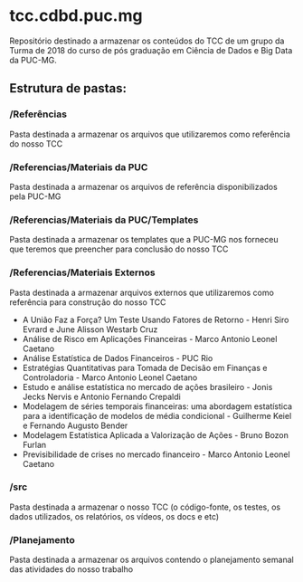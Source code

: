 # tcc.cdbd.puc.mg

Repositório destinado a armazenar os conteúdos do TCC de um grupo da Turma de 2018 do curso de pós graduação em Ciência de Dados e Big Data da PUC-MG.


## Estrutura de pastas:


### /Referências

Pasta destinada a armazenar os arquivos que utilizaremos como referência do nosso TCC


### /Referencias/Materiais da PUC

Pasta destinada a armazenar os arquivos de referência disponibilizados pela PUC-MG


### /Referencias/Materiais da PUC/Templates

Pasta destinada a armazenar os templates que a PUC-MG nos forneceu que teremos que preencher para conclusão do nosso TCC


### /Referencias/Materiais Externos

Pasta destinada a armazenar arquivos externos que utilizaremos como referência para construção do nosso TCC

* A União Faz a Força? Um Teste Usando Fatores de Retorno - Henri Siro Evrard e June Alisson Westarb Cruz
* Análise de Risco em Aplicações Financeiras - Marco Antonio Leonel Caetano
* Análise Estatística de Dados Financeiros - PUC Rio
* Estratégias Quantitativas para Tomada de Decisão em Finanças e Controladoria - Marco Antonio Leonel Caetano
* Estudo e análise estatística no mercado de ações brasileiro - Jonis Jecks Nervis e Antonio Fernando Crepaldi
* Modelagem de séries temporais financeiras: uma abordagem estatística para a identificação de modelos de média condicional - Guilherme Keiel e Fernando Augusto Bender
* Modelagem Estatística Aplicada a Valorização de Ações - Bruno Bozon Furlan
* Previsibilidade de crises no mercado financeiro - Marco Antonio Leonel Caetano


### /src

Pasta destinada a armazenar o nosso TCC (o código-fonte, os testes, os dados utilizados, os relatórios, os vídeos, os docs e etc)


### /Planejamento

Pasta destinada a armazenar os arquivos contendo o planejamento semanal das atividades do nosso trabalho
